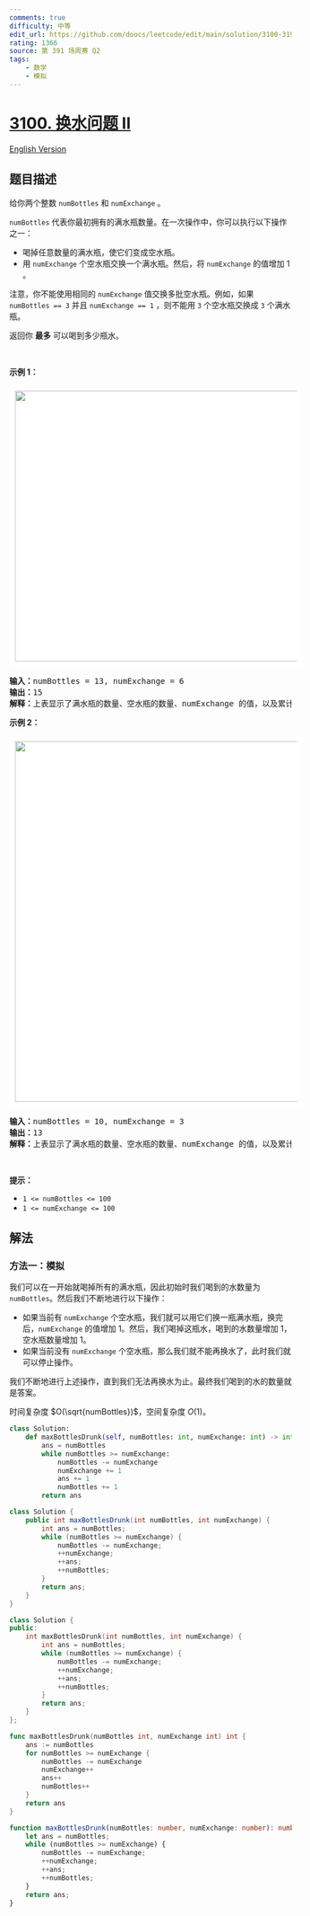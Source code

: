 ```yaml
---
comments: true
difficulty: 中等
edit_url: https://github.com/doocs/leetcode/edit/main/solution/3100-3199/3100.Water%20Bottles%20II/README.md
rating: 1366
source: 第 391 场周赛 Q2
tags:
    - 数学
    - 模拟
---
```


# [3100. 换水问题 II](https://leetcode.cn/problems/water-bottles-ii)

[English Version](/solution/3100-3199/3100.Water%20Bottles%20II/README_EN.md)

## 题目描述

<!-- 这里写题目描述 -->

<p>给你两个整数 <code>numBottles</code> 和 <code>numExchange</code> 。</p>

<p><code>numBottles</code> 代表你最初拥有的满水瓶数量。在一次操作中，你可以执行以下操作之一：</p>

<ul>
	<li>喝掉任意数量的满水瓶，使它们变成空水瓶。</li>
	<li>用 <code>numExchange</code> 个空水瓶交换一个满水瓶。然后，将 <code>numExchange</code> 的值增加 1 。</li>
</ul>

<p>注意，你不能使用相同的 <code>numExchange</code> 值交换多批空水瓶。例如，如果 <code>numBottles == 3</code> 并且 <code>numExchange == 1</code> ，则不能用 <code>3</code> 个空水瓶交换成 <code>3</code> 个满水瓶。</p>

<p>返回你 <strong>最多</strong> 可以喝到多少瓶水。</p>

<p>&nbsp;</p>

<p><strong class="example">示例 1：</strong></p>
<img alt="" src="https://fastly.jsdelivr.net/gh/doocs/leetcode@main/solution/3100-3199/3100.Water%20Bottles%20II/images/exampleone1.png" style="width: 948px; height: 482px; padding: 10px; background: #fff; border-radius: .5rem;" />
<pre>
<strong>输入：</strong>numBottles = 13, numExchange = 6
<strong>输出：</strong>15
<strong>解释：</strong>上表显示了满水瓶的数量、空水瓶的数量、numExchange 的值，以及累计喝掉的水瓶数量。
</pre>

<p><strong class="example">示例 2：</strong></p>
<img alt="" src="https://fastly.jsdelivr.net/gh/doocs/leetcode@main/solution/3100-3199/3100.Water%20Bottles%20II/images/example231.png" style="width: 990px; height: 642px; padding: 10px; background: #fff; border-radius: .5rem;" />
<pre>
<strong>输入：</strong>numBottles = 10, numExchange = 3
<strong>输出：</strong>13
<strong>解释：</strong>上表显示了满水瓶的数量、空水瓶的数量、numExchange 的值，以及累计喝掉的水瓶数量。</pre>

<p>&nbsp;</p>

<p><strong>提示：</strong></p>

<ul>
	<li><code>1 &lt;= numBottles &lt;= 100 </code></li>
	<li><code>1 &lt;= numExchange &lt;= 100</code></li>
</ul>

## 解法

### 方法一：模拟

我们可以在一开始就喝掉所有的满水瓶，因此初始时我们喝到的水数量为 `numBottles`。然后我们不断地进行以下操作：

-   如果当前有 `numExchange` 个空水瓶，我们就可以用它们换一瓶满水瓶，换完后，`numExchange` 的值增加 1。然后，我们喝掉这瓶水，喝到的水数量增加 $1$，空水瓶数量增加 $1$。
-   如果当前没有 `numExchange` 个空水瓶，那么我们就不能再换水了，此时我们就可以停止操作。

我们不断地进行上述操作，直到我们无法再换水为止。最终我们喝到的水的数量就是答案。

时间复杂度 $O(\sqrt{numBottles})$，空间复杂度 $O(1)$。

<!-- tabs:start -->

```python
class Solution:
    def maxBottlesDrunk(self, numBottles: int, numExchange: int) -> int:
        ans = numBottles
        while numBottles >= numExchange:
            numBottles -= numExchange
            numExchange += 1
            ans += 1
            numBottles += 1
        return ans
```

```java
class Solution {
    public int maxBottlesDrunk(int numBottles, int numExchange) {
        int ans = numBottles;
        while (numBottles >= numExchange) {
            numBottles -= numExchange;
            ++numExchange;
            ++ans;
            ++numBottles;
        }
        return ans;
    }
}
```

```cpp
class Solution {
public:
    int maxBottlesDrunk(int numBottles, int numExchange) {
        int ans = numBottles;
        while (numBottles >= numExchange) {
            numBottles -= numExchange;
            ++numExchange;
            ++ans;
            ++numBottles;
        }
        return ans;
    }
};
```

```go
func maxBottlesDrunk(numBottles int, numExchange int) int {
	ans := numBottles
	for numBottles >= numExchange {
		numBottles -= numExchange
		numExchange++
		ans++
		numBottles++
	}
	return ans
}
```

```ts
function maxBottlesDrunk(numBottles: number, numExchange: number): number {
    let ans = numBottles;
    while (numBottles >= numExchange) {
        numBottles -= numExchange;
        ++numExchange;
        ++ans;
        ++numBottles;
    }
    return ans;
}
```

<!-- tabs:end -->

<!-- end -->
